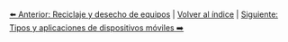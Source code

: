 


[⬅️ Anterior: Reciclaje y desecho de equipos](../Unidad2-Mantenimiento/ReciclajeDesecho.md) | [Volver al índice](../TablaDeContenidos.md) | [Siguiente: Tipos y aplicaciones de dispositivos móviles ➡️](TiposAplicaciones.md)